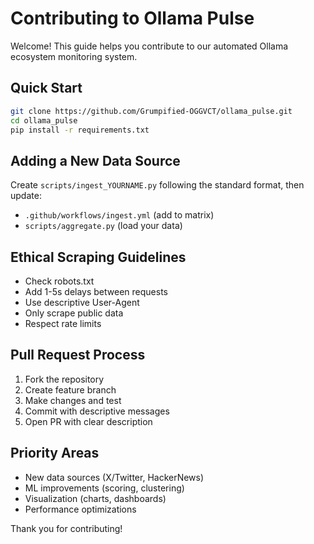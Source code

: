 # Contributing to Ollama Pulse

Welcome! This guide helps you contribute to our automated Ollama ecosystem monitoring system.

## Quick Start

```bash
git clone https://github.com/Grumpified-OGGVCT/ollama_pulse.git
cd ollama_pulse
pip install -r requirements.txt
```

## Adding a New Data Source

Create `scripts/ingest_YOURNAME.py` following the standard format, then update:
- `.github/workflows/ingest.yml` (add to matrix)
- `scripts/aggregate.py` (load your data)

## Ethical Scraping Guidelines

- Check robots.txt
- Add 1-5s delays between requests
- Use descriptive User-Agent
- Only scrape public data
- Respect rate limits

## Pull Request Process

1. Fork the repository
2. Create feature branch
3. Make changes and test
4. Commit with descriptive messages
5. Open PR with clear description

## Priority Areas

- New data sources (X/Twitter, HackerNews)
- ML improvements (scoring, clustering)
- Visualization (charts, dashboards)
- Performance optimizations

Thank you for contributing!
